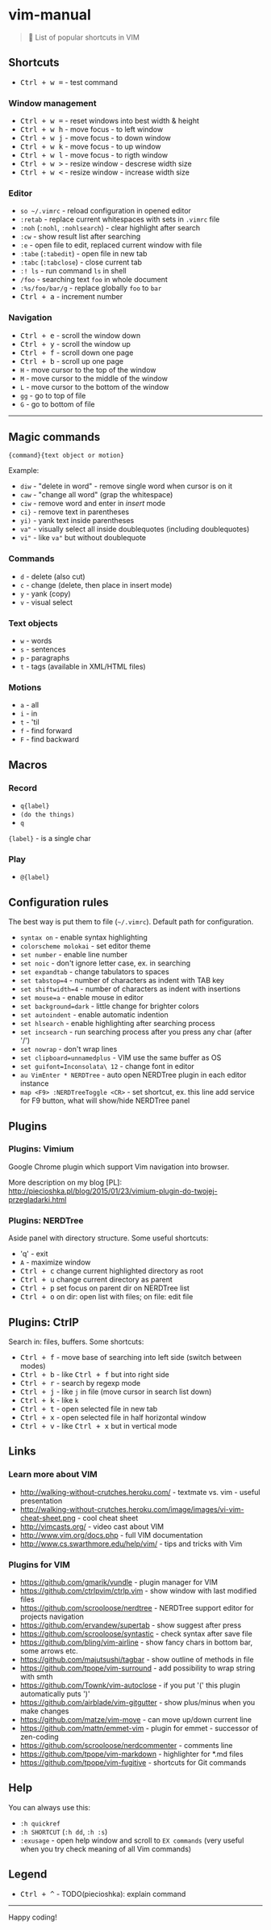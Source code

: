 # vim-manual

> 📖 List of popular shortcuts in VIM

## Shortcuts

* <kbd>Ctrl + w =</kbd> - test command

### Window management

* <kbd>Ctrl + w =</kbd> - reset windows into best width & height
* <kbd>Ctrl + w h</kbd> - move focus - to left window
* <kbd>Ctrl + w j</kbd> - move focus - to down window
* <kbd>Ctrl + w k</kbd> - move focus - to up window
* <kbd>Ctrl + w l</kbd> - move focus - to rigth window
* <kbd>Ctrl + w ></kbd> - resize window - descrese width size
* <kbd>Ctrl + w <</kbd> - resize window - increase width size

### Editor

* `so ~/.vimrc` - reload configuration in opened editor
* `:retab` - replace current whitespaces with sets in `.vimrc` file
* `:noh` (`:nohl`, `:nohlsearch`) - clear highlight after search
* `:cw` - show result list after searching
* `:e` - open file to edit, replaced current window with file
* `:tabe` (`:tabedit`) - open file in new tab
* `:tabc` (`:tabclose`) - close current tab
* `:! ls` - run command `ls` in shell
* `/foo` - searching text `foo` in whole document
* `:%s/foo/bar/g` - replace globally `foo` to `bar`
* <kbd>Ctrl + a</kbd> - increment number

### Navigation

* <kbd>Ctrl + e</kbd> - scroll the window down
* <kbd>Ctrl + y</kbd> - scroll the window up
* <kbd>Ctrl + f</kbd> - scroll down one page
* <kbd>Ctrl + b</kbd> - scroll up one page
* `H` - move cursor to the top of the window
* `M` - move cursor to the middle of the window
* `L` - move cursor to the bottom of the window
* `gg` - go to top of file
* `G` - go to bottom of file

---

## Magic commands

```
{command}{text object or motion}
```

Example:

* `diw` - "delete in word" - remove single word when cursor is on it
* `caw` - "change all word" (grap the whitespace)
* `ciw` - remove word and enter in *insert* mode
* `ci}` - remove text in parentheses
* `yi)` - yank text inside parentheses
* `va"` - visually select all inside doublequotes (including doublequotes)
* `vi"` - like `va"` but without doublequote

### Commands

* `d` - delete (also cut)
* `c` - change (delete, then place in insert mode)
* `y` - yank (copy)
* `v` - visual select

### Text objects

* `w` - words
* `s` - sentences
* `p` - paragraphs
* `t` - tags (available in XML/HTML files)

### Motions

* `a` - all
* `i` - in
* `t` - 'til
* `f` - find forward
* `F` - find backward

## Macros

### Record

* `q{label}`
* `(do the things)`
* `q`

`{label}` - is a single char

### Play

* `@{label}`

## Configuration rules

The best way is put them to file (`~/.vimrc`). Default path for configuration.

* `syntax on` - enable syntax highlighting
* `colorscheme molokai` - set editor theme
* `set number` - enable line number
* `set noic` - don't ignore letter case, ex. in searching
* `set expandtab` - change tabulators to spaces
* `set tabstop=4` - number of characters as indent with TAB key
* `set shiftwidth=4` - number of characters as indent with insertions
* `set mouse=a` - enable mouse in editor
* `set background=dark` - little change for brighter colors
* `set autoindent` - enable automatic indention
* `set hlsearch` - enable highlighting after searching process
* `set incsearch` - run searching process after you press any char (after '/')
* `set nowrap` - don't wrap lines
* `set clipboard=unnamedplus` - VIM use the same buffer as OS
* `set guifont=Inconsolata\ 12` - change font in editor
* `au VimEnter * NERDTree` - auto open NERDTree plugin in each editor instance
* `map <F9> :NERDTreeToggle <CR>` - set shortcut, ex. this line add service for F9 button, what will show/hide NERDTree panel

## Plugins

### Plugins: Vimium

Google Chrome plugin which support Vim navigation into browser.

More description on my blog [PL]: http://piecioshka.pl/blog/2015/01/23/vimium-plugin-do-twojej-przegladarki.html

### Plugins: NERDTree

Aside panel with directory structure. Some useful shortcuts:

* 'q' - exit
* `A` - maximize window
* <kbd>Ctrl + c</kbd> change current highlighted directory as root
* <kbd>Ctrl + u</kbd> change current directory as parent
* <kbd>Ctrl + p</kbd> set focus on parent dir on NERDTree list
* <kbd>Ctrl + o</kbd> on dir: open list with files; on file: edit file

## Plugins: CtrlP

Search in: files, buffers. Some shortcuts:

* <kbd>Ctrl + f</kbd> - move base of searching into left side (switch between modes)
* <kbd>Ctrl + b</kbd> - like <kbd>Ctrl + f</kbd> but into right side
* <kbd>Ctrl + r</kbd> - search by regexp mode
* <kbd>Ctrl + j</kbd> - like `j` in file (move cursor in search list down)
* <kbd>Ctrl + k</kbd> - like `k`
* <kbd>Ctrl + t</kbd> - open selected file in new tab
* <kbd>Ctrl + x</kbd> - open selected file in half horizontal window
* <kbd>Ctrl + v</kbd> - like <kbd>Ctrl + x</kbd> but in vertical mode

## Links

### Learn more about VIM

* http://walking-without-crutches.heroku.com/ - textmate vs. vim - useful presentation
* http://walking-without-crutches.heroku.com/image/images/vi-vim-cheat-sheet.png - cool cheat sheet
* http://vimcasts.org/ - video cast about VIM
* http://www.vim.org/docs.php - full VIM documentation
* http://www.cs.swarthmore.edu/help/vim/ - tips and tricks with Vim

### Plugins for VIM

* https://github.com/gmarik/vundle - plugin manager for VIM
* https://github.com/ctrlpvim/ctrlp.vim - show window with last modified files
* https://github.com/scrooloose/nerdtree - NERDTree support editor for projects navigation
* https://github.com/ervandew/supertab - show suggest after <tab> press
* https://github.com/scrooloose/syntastic - check syntax after save file
* https://github.com/bling/vim-airline - show fancy chars in bottom bar, some arrows etc.
* https://github.com/majutsushi/tagbar - show outline of methods in file
* https://github.com/tpope/vim-surround - add possibility to wrap string with smth
* https://github.com/Townk/vim-autoclose - if you put '(' this plugin automatically puts ')'
* https://github.com/airblade/vim-gitgutter - show plus/minus when you make changes
* https://github.com/matze/vim-move - can move up/down current line
* https://github.com/mattn/emmet-vim - plugin for emmet - successor of zen-coding
* https://github.com/scrooloose/nerdcommenter - comments line
* https://github.com/tpope/vim-markdown - highlighter for \*.md files
* https://github.com/tpope/vim-fugitive - shortcuts for Git commands

## Help

You can always use this:

* `:h quickref`
* `:h SHORTCUT` (`:h dd`, `:h :s`)
* `:exusage` - open help window and scroll to `EX commands` (very useful when you try check meaning of all Vim commands)

## Legend

* <kbd>Ctrl + ^</kbd> - TODO(piecioshka): explain command

---

Happy coding!
